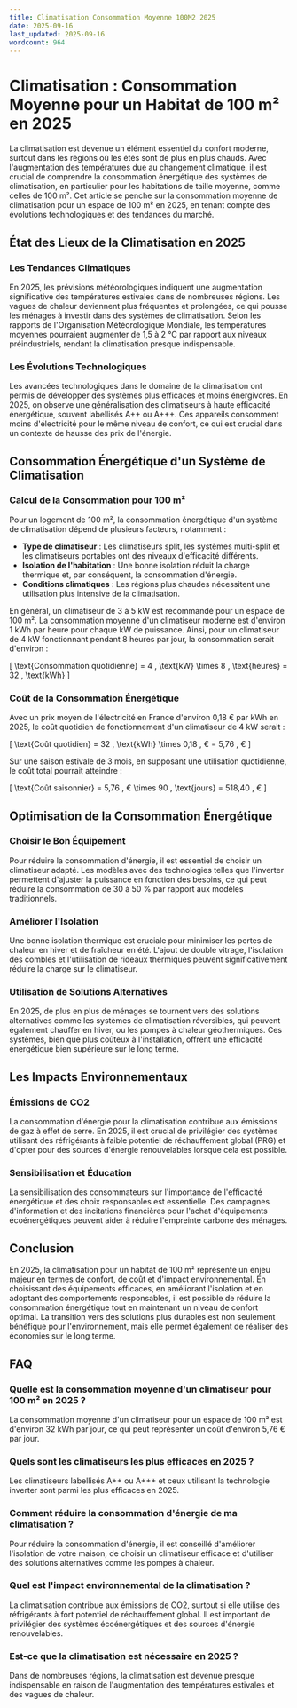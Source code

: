 ```yaml
---
title: Climatisation Consommation Moyenne 100M2 2025
date: 2025-09-16
last_updated: 2025-09-16
wordcount: 964
---
```


# Climatisation : Consommation Moyenne pour un Habitat de 100 m² en 2025

La climatisation est devenue un élément essentiel du confort moderne, surtout dans les régions où les étés sont de plus en plus chauds. Avec l'augmentation des températures due au changement climatique, il est crucial de comprendre la consommation énergétique des systèmes de climatisation, en particulier pour les habitations de taille moyenne, comme celles de 100 m². Cet article se penche sur la consommation moyenne de climatisation pour un espace de 100 m² en 2025, en tenant compte des évolutions technologiques et des tendances du marché.

## État des Lieux de la Climatisation en 2025

### Les Tendances Climatiques

En 2025, les prévisions météorologiques indiquent une augmentation significative des températures estivales dans de nombreuses régions. Les vagues de chaleur deviennent plus fréquentes et prolongées, ce qui pousse les ménages à investir dans des systèmes de climatisation. Selon les rapports de l'Organisation Météorologique Mondiale, les températures moyennes pourraient augmenter de 1,5 à 2 °C par rapport aux niveaux préindustriels, rendant la climatisation presque indispensable.

### Les Évolutions Technologiques

Les avancées technologiques dans le domaine de la climatisation ont permis de développer des systèmes plus efficaces et moins énergivores. En 2025, on observe une généralisation des climatiseurs à haute efficacité énergétique, souvent labellisés A++ ou A+++. Ces appareils consomment moins d'électricité pour le même niveau de confort, ce qui est crucial dans un contexte de hausse des prix de l'énergie.

## Consommation Énergétique d'un Système de Climatisation

### Calcul de la Consommation pour 100 m²

Pour un logement de 100 m², la consommation énergétique d'un système de climatisation dépend de plusieurs facteurs, notamment :

- **Type de climatiseur** : Les climatiseurs split, les systèmes multi-split et les climatiseurs portables ont des niveaux d'efficacité différents.
- **Isolation de l'habitation** : Une bonne isolation réduit la charge thermique et, par conséquent, la consommation d'énergie.
- **Conditions climatiques** : Les régions plus chaudes nécessitent une utilisation plus intensive de la climatisation.

En général, un climatiseur de 3 à 5 kW est recommandé pour un espace de 100 m². La consommation moyenne d'un climatiseur moderne est d'environ 1 kWh par heure pour chaque kW de puissance. Ainsi, pour un climatiseur de 4 kW fonctionnant pendant 8 heures par jour, la consommation serait d'environ :

\[ \text{Consommation quotidienne} = 4 \, \text{kW} \times 8 \, \text{heures} = 32 \, \text{kWh} \]

### Coût de la Consommation Énergétique

Avec un prix moyen de l'électricité en France d'environ 0,18 € par kWh en 2025, le coût quotidien de fonctionnement d'un climatiseur de 4 kW serait :

\[ \text{Coût quotidien} = 32 \, \text{kWh} \times 0,18 \, € = 5,76 \, € \]

Sur une saison estivale de 3 mois, en supposant une utilisation quotidienne, le coût total pourrait atteindre :

\[ \text{Coût saisonnier} = 5,76 \, € \times 90 \, \text{jours} = 518,40 \, € \]

## Optimisation de la Consommation Énergétique

### Choisir le Bon Équipement

Pour réduire la consommation d'énergie, il est essentiel de choisir un climatiseur adapté. Les modèles avec des technologies telles que l'inverter permettent d'ajuster la puissance en fonction des besoins, ce qui peut réduire la consommation de 30 à 50 % par rapport aux modèles traditionnels.

### Améliorer l'Isolation

Une bonne isolation thermique est cruciale pour minimiser les pertes de chaleur en hiver et de fraîcheur en été. L'ajout de double vitrage, l'isolation des combles et l'utilisation de rideaux thermiques peuvent significativement réduire la charge sur le climatiseur.

### Utilisation de Solutions Alternatives

En 2025, de plus en plus de ménages se tournent vers des solutions alternatives comme les systèmes de climatisation réversibles, qui peuvent également chauffer en hiver, ou les pompes à chaleur géothermiques. Ces systèmes, bien que plus coûteux à l'installation, offrent une efficacité énergétique bien supérieure sur le long terme.

## Les Impacts Environnementaux

### Émissions de CO2

La consommation d'énergie pour la climatisation contribue aux émissions de gaz à effet de serre. En 2025, il est crucial de privilégier des systèmes utilisant des réfrigérants à faible potentiel de réchauffement global (PRG) et d'opter pour des sources d'énergie renouvelables lorsque cela est possible.

### Sensibilisation et Éducation

La sensibilisation des consommateurs sur l'importance de l'efficacité énergétique et des choix responsables est essentielle. Des campagnes d'information et des incitations financières pour l'achat d'équipements écoénergétiques peuvent aider à réduire l'empreinte carbone des ménages.

## Conclusion

En 2025, la climatisation pour un habitat de 100 m² représente un enjeu majeur en termes de confort, de coût et d'impact environnemental. En choisissant des équipements efficaces, en améliorant l'isolation et en adoptant des comportements responsables, il est possible de réduire la consommation énergétique tout en maintenant un niveau de confort optimal. La transition vers des solutions plus durables est non seulement bénéfique pour l'environnement, mais elle permet également de réaliser des économies sur le long terme.

## FAQ

### Quelle est la consommation moyenne d'un climatiseur pour 100 m² en 2025 ?

La consommation moyenne d'un climatiseur pour un espace de 100 m² est d'environ 32 kWh par jour, ce qui peut représenter un coût d'environ 5,76 € par jour.

### Quels sont les climatiseurs les plus efficaces en 2025 ?

Les climatiseurs labellisés A++ ou A+++ et ceux utilisant la technologie inverter sont parmi les plus efficaces en 2025.

### Comment réduire la consommation d'énergie de ma climatisation ?

Pour réduire la consommation d'énergie, il est conseillé d'améliorer l'isolation de votre maison, de choisir un climatiseur efficace et d'utiliser des solutions alternatives comme les pompes à chaleur.

### Quel est l'impact environnemental de la climatisation ?

La climatisation contribue aux émissions de CO2, surtout si elle utilise des réfrigérants à fort potentiel de réchauffement global. Il est important de privilégier des systèmes écoénergétiques et des sources d'énergie renouvelables.

### Est-ce que la climatisation est nécessaire en 2025 ?

Dans de nombreuses régions, la climatisation est devenue presque indispensable en raison de l'augmentation des températures estivales et des vagues de chaleur.